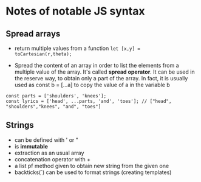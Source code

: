 # Notes of notable JS syntax

## Spread arrays
- return multiple values from a function
```let [x,y] = toCartesian(r,theta);``` 

-  Spread the content of an array in order to list the elements from a multiple value of the array. It's called **spread operator**.
  It can be used in the reserve way, to obtain only a part of the array. In fact, it is usually used as const b = [...a] to copy the value of a in the variable b
  ```
  const parts = ['shoulders', 'knees'];
  const lyrics = ['head', ...parts, 'and', 'toes']; // ["head", "shoulders","knees", "and", "toes"] 
  ```

## Strings
- can be defined with ' or "
- is **immutable**
- extraction as an usual array
- concatenation operator with +
- a list pf method given to obtain new string from the given one
- backticks(`) can be used to format strings (creating templates)


